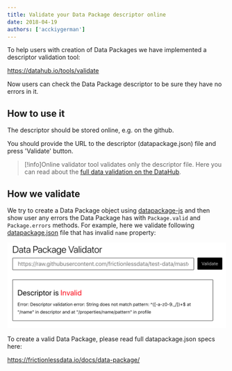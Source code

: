 ```yaml
---
title: Validate your Data Package descriptor online
date: 2018-04-19
authors: ['acckiygerman']
---
```


To help users with creation of Data Packages we have implemented a descriptor validation tool:

https://datahub.io/tools/validate

Now users can check the Data Package descriptor to be sure they have no errors in it.

## How to use it

The descriptor should be stored online, e.g. on the github.

You should provide the URL to the descriptor (datapackage.json) file and press 'Validate' button.

>[!info]Online validator tool validates only the descriptor file.
Here you can read about the [full data validation on the DataHub](https://datahub.io/blog/data-validation-in-the-datahub).


## How we validate

We try to create a Data Package object using [datapackage-js](https://github.com/frictionlessdata/datapackage-js) and then show user any errors the Data Package has with `Package.valid` and `Package.errors` methods. For example, here we validate following [datapackage.json](https://raw.githubusercontent.com/frictionlessdata/test-data/master/packages/invalid-descriptor/datapackage.json) file that has invalid `name` property:

![](/assets/online-validation-tool-invalid-package.png)

To create a valid Data Package, please read full datapackage.json specs here:

https://frictionlessdata.io/docs/data-package/
